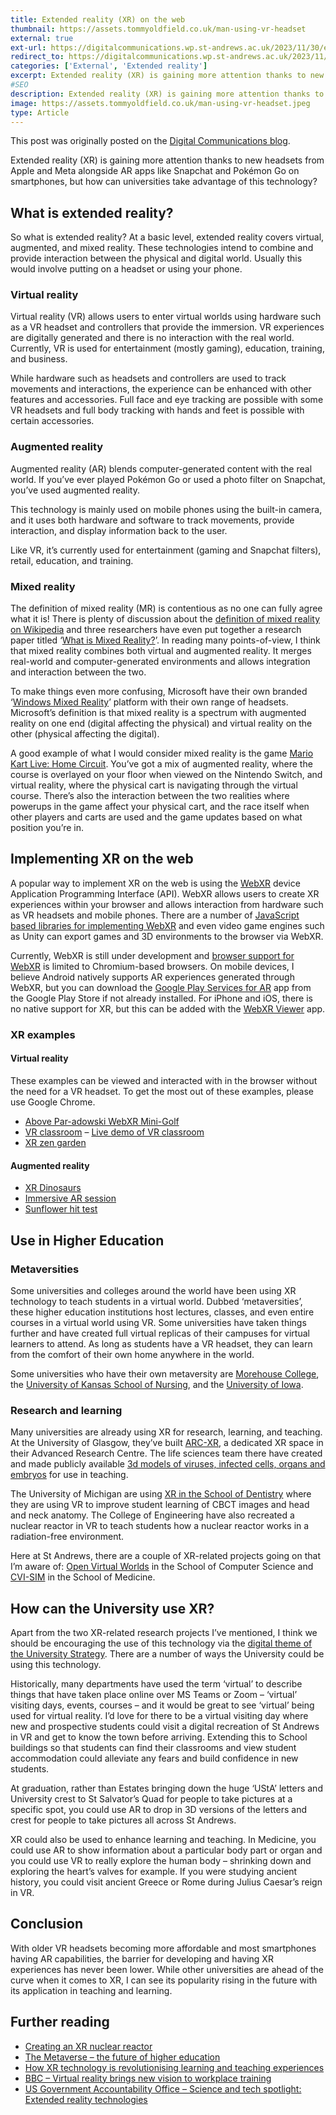 ```yaml
---
title: Extended reality (XR) on the web
thumbnail: https://assets.tommyoldfield.co.uk/man-using-vr-headset
external: true
ext-url: https://digitalcommunications.wp.st-andrews.ac.uk/2023/11/30/extended-reality-xr-on-the-web/
redirect_to: https://digitalcommunications.wp.st-andrews.ac.uk/2023/11/30/extended-reality-xr-on-the-web/
categories: ['External', 'Extended reality']
excerpt: Extended reality (XR) is gaining more attention thanks to new headsets from Apple and Meta alongside AR apps like Snapchat and Pokémon Go on smartphones, but how can universities take advantage of this technology?
#SEO
description: Extended reality (XR) is gaining more attention thanks to new headsets from Apple and Meta alongside AR apps like Snapchat and Pokémon Go on smartphones, but how can universities take advantage of this technology?
image: https://assets.tommyoldfield.co.uk/man-using-vr-headset.jpeg
type: Article
---
```


This post was originally posted on the [Digital Communications blog](https://digitalcommunications.wp.st-andrews.ac.uk/).

Extended reality (XR) is gaining more attention thanks to new headsets from Apple and Meta alongside AR apps like Snapchat and Pokémon Go on smartphones, but how can universities take advantage of this technology?

## What is extended reality?

So what is extended reality? At a basic level, extended reality covers virtual, augmented, and mixed reality. These technologies intend to combine and provide interaction between the physical and digital world. Usually this would involve putting on a headset or using your phone.

### Virtual reality

Virtual reality (VR) allows users to enter virtual worlds using hardware such as a VR headset and controllers that provide the immersion. VR experiences are digitally generated and there is no interaction with the real world. Currently, VR is used for entertainment (mostly gaming), education, training, and business.

While hardware such as headsets and controllers are used to track movements and interactions, the experience can be enhanced with other features and accessories. Full face and eye tracking are possible with some VR headsets and full body tracking with hands and feet is possible with certain accessories.

### Augmented reality

Augmented reality (AR) blends computer-generated content with the real world. If you’ve ever played Pokémon Go or used a photo filter on Snapchat, you’ve used augmented reality.

This technology is mainly used on mobile phones using the built-in camera, and it uses both hardware and software to track movements, provide interaction, and display information back to the user.

Like VR, it’s currently used for entertainment (gaming and Snapchat filters), retail, education, and training.

### Mixed reality

The definition of mixed reality (MR) is contentious as no one can fully agree what it is! There is plenty of discussion about the [definition of mixed reality on Wikipedia](https://en.wikipedia.org/wiki/Talk:Mixed_reality) and three researchers have even put together a research paper titled ‘[What is Mixed Reality?](https://dl.acm.org/doi/10.1145/3290605.3300767)’. In reading many points-of-view, I think that mixed reality combines both virtual and augmented reality. It merges real-world and computer-generated environments and allows integration and interaction between the two.

To make things even more confusing, Microsoft have their own branded ‘[Windows Mixed Reality](https://learn.microsoft.com/en-us/windows/mixed-reality/discover/mixed-reality)’ platform with their own range of headsets. Microsoft’s definition is that mixed reality is a spectrum with augmented reality on one end (digital affecting the physical) and virtual reality on the other (physical affecting the digital).

A good example of what I would consider mixed reality is the game [Mario Kart Live: Home Circuit](https://www.youtube.com/watch?v=Q8MTTuM6q2Q). You’ve got a mix of augmented reality, where the course is overlayed on your floor when viewed on the Nintendo Switch, and virtual reality, where the physical cart is navigating through the virtual course. There’s also the interaction between the two realities where powerups in the game affect your physical cart, and the race itself when other players and carts are used and the game updates based on what position you’re in.

## Implementing XR on the web

A popular way to implement XR on the web is using the [WebXR](https://immersiveweb.dev/) device Application Programming Interface (API). WebXR allows users to create XR experiences within your browser and allows interaction from hardware such as VR headsets and mobile phones. There are a number of [JavaScript based libraries for implementing WebXR](https://immersiveweb.dev/#gettingstartedbuildingawebxrwebsite) and even video game engines such as Unity can export games and 3D environments to the browser via WebXR.

Currently, WebXR is still under development and [browser support for WebXR](https://caniuse.com/webxr) is limited to Chromium-based browsers. On mobile devices, I believe Android natively supports AR experiences generated through WebXR, but you can download the [Google Play Services for AR](https://play.google.com/store/apps/details?id=com.google.ar.core&pli=1) app from the Google Play Store if not already installed. For iPhone and iOS, there is no native support for XR, but this can be added with the [WebXR Viewer](https://apps.apple.com/us/app/webxr-viewer/id1295998056) app.

### XR examples
#### Virtual reality

These examples can be viewed and interacted with in the browser without the need for a VR headset. To get the most out of these examples, please use Google Chrome.

- [Above Par-adowski WebXR Mini-Golf](https://aboveparadowski.com/)
- [VR classroom](https://vr-classroom.evulpo.com/) – [Live demo of VR classroom](https://twitter.com/ifg76/status/1641818513395400704)
- [XR zen garden](https://ada.is/xrgarden/)

#### Augmented reality

- [XR Dinosaurs](https://www.xrdinosaurs.com/)
- [Immersive AR session](https://immersive-web.github.io/webxr-samples/immersive-ar-session.html)
- [Sunflower hit test](https://immersive-web.github.io/webxr-samples/hit-test.html)

## Use in Higher Education
### Metaversities

Some universities and colleges around the world have been using XR technology to teach students in a virtual world. Dubbed ‘metaversities’, these higher education institutions host lectures, classes, and even entire courses in a virtual world using VR. Some universities have taken things further and have created full virtual replicas of their campuses for virtual learners to attend. As long as students have a VR headset, they can learn from the comfort of their own home anywhere in the world.

Some universities who have their own metaversity are [Morehouse College](https://www.forbes.com/sites/charliefink/2021/03/09/morehouse-college-starts-vr-classes-with-victoryxr/), the [University of Kansas School of Nursing](https://www.kumc.edu/about/news/news-archive/nursing-metaversity.html), and the [University of Iowa](https://www.youtube.com/watch?v=fjdvWjF4vKQ).

### Research and learning

Many universities are already using XR for research, learning, and teaching. At the University of Glasgow, they’ve built [ARC-XR](https://www.gla.ac.uk/research/arc/xr/), a dedicated XR space in their Advanced Research Centre. The life sciences team there have created and made publicly available [3d models of viruses, infected cells, organs and embryos](https://sketchfab.com/GLS/models) for use in teaching.

The University of Michigan are using [XR in the School of Dentistry](https://ai.umich.edu/projects/comparison-of-student-learning-of-head-and-neck-anatomy-and-diagnosis-of-pathology-using-xr/) where they are using VR to improve student learning of CBCT images and head and neck anatomy. The College of Engineering have also recreated a nuclear reactor in VR to teach students how a nuclear reactor works in a radiation-free environment.

Here at St Andrews, there are a couple of XR-related projects going on that I’m aware of: [Open Virtual Worlds](https://www.openvirtualworlds.org/) in the School of Computer Science and [CVI-SIM](https://medicine.st-andrews.ac.uk/vision-in-childhood/) in the School of Medicine.

## How can the University use XR?

Apart from the two XR-related research projects I’ve mentioned, I think we should be encouraging the use of this technology via the [digital theme of the University Strategy](https://www.st-andrews.ac.uk/about/governance/university-strategy/digital/). There are a number of ways the University could be using this technology.

Historically, many departments have used the term ‘virtual’ to describe things that have taken place online over MS Teams or Zoom – ‘virtual’ visiting days, events, courses – and it would be great to see ‘virtual’ being used for virtual reality. I’d love for there to be a virtual visiting day where new and prospective students could visit a digital recreation of St Andrews in VR and get to know the town before arriving. Extending this to School buildings so that students can find their classrooms and view student accommodation could alleviate any fears and build confidence in new students.

At graduation, rather than Estates bringing down the huge ‘UStA’ letters and University crest to St Salvator’s Quad for people to take pictures at a specific spot, you could use AR to drop in 3D versions of the letters and crest for people to take pictures all across St Andrews.

XR could also be used to enhance learning and teaching. In Medicine, you could use AR to show information about a particular body part or organ and you could use VR to really explore the human body – shrinking down and exploring the heart’s valves for example. If you were studying ancient history, you could visit ancient Greece or Rome during Julius Caesar’s reign in VR.

## Conclusion

With older VR headsets becoming more affordable and most smartphones having AR capabilities, the barrier for developing and having XR experiences has never been lower. While other universities are ahead of the curve when it comes to XR, I can see its popularity rising in the future with its application in teaching and learning.

## Further reading

- [Creating an XR nuclear reactor](https://ai.umich.edu/blog-posts/mixr-studios-podcast-creating-an-xr-nuclear-reactor-with-guest-brendan-kochunas/)
- [The Metaverse – the future of higher education](https://www.terminalfour.com/blog/posts/the-metaverse---the-future-of-higher-education.html)
- [How XR technology is revolutionising learning and teaching experiences](https://www.linkedin.com/pulse/how-xr-technology-revolutionizing-learning-teaching-kim-gurinov/)
- [BBC – Virtual reality brings new vision to workplace training](https://www.bbc.co.uk/news/business-66393315)
- [US Government Accountability Office – Science and tech spotlight: Extended reality technologies](https://www.gao.gov/products/gao-22-105541)
